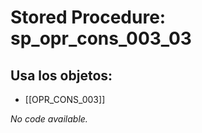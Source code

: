 # Stored Procedure: sp_opr_cons_003_03

## Usa los objetos:
- [[OPR_CONS_003]]

*No code available.*
